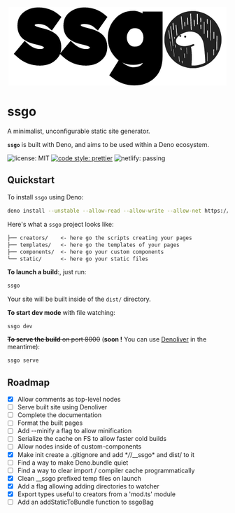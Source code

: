 <p align="center">
  <img src="./assets/logo.png">
</p>

# ssgo

A minimalist, unconfigurable static site generator.

**`ssgo`** is built with Deno, and aims to be used within a Deno ecosystem.

![license: MIT](https://img.shields.io/github/license/mdubourg001/ssgo?style=flat-square)
[![code style: prettier](https://img.shields.io/badge/code_style-prettier-ff69b4.svg?style=flat-square)](https://github.com/prettier/prettier)
![netlify: passing](https://img.shields.io/netlify/d9dae2e0-b3b2-4c86-aee8-7a625de6e18a?style=flat-square)

## Quickstart

To install `ssgo` using Deno:

```bash
deno install --unstable --allow-read --allow-write --allow-net https://denopkg.com/mdubourg001/ssgo/ssgo.ts
```

Here's what a `ssgo` project looks like:

```plaintext
├── creators/    <- here go the scripts creating your pages
├── templates/   <- here go the templates of your pages
├── components/  <- here go your custom components
└── static/      <- here go your static files
```

**To launch a build**:, just run:

```bash
ssgo
```

Your site will be built inside of the `dist/` directory.

**To start dev mode** with file watching:

```bash
ssgo dev
```

~~**To serve the build** on port 8000~~ (**soon !** You can use [Denoliver](https://github.com/joakimunge/denoliver) in the meantime):

```bash
ssgo serve
```

## Roadmap

- [x] Allow comments as top-level nodes
- [ ] Serve built site using Denoliver
- [ ] Complete the documentation
- [ ] Format the built pages
- [ ] Add --minify a flag to allow minification
- [ ] Serialize the cache on FS to allow faster cold builds
- [ ] Allow nodes inside of custom-components
- [x] Make init create a .gitignore and add \*_/_/\_\_ssgo\* and dist/ to it
- [ ] Find a way to make Deno.bundle quiet
- [ ] Find a way to clear import / compiler cache programmatically
- [x] Clean \_\_ssgo prefixed temp files on launch
- [x] Add a flag allowing adding directories to watcher
- [x] Export types useful to creators from a 'mod.ts' module
- [ ] Add an addStaticToBundle function to ssgoBag
